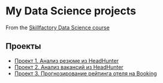 # My Data Science projects
From the [Skillfactory Data Science course](https://skillfactory.ru/data-scientist-pro)

## Проекты

* [Проект 1. Анализ резюме из HeadHunter](https://github.com/Lev-Tegai/sf_data_science/tree/main/Project-1)
* [Проект 2. Анализ вакансий из HeadHunter](https://github.com/Lev-Tegai/sf_data_science/tree/main/Project-2)
* [Проект 3. Прогнозирование рейтинга отеля на Booking](https://github.com/Lev-Tegai/sf_data_science/tree/main/Project-3)

